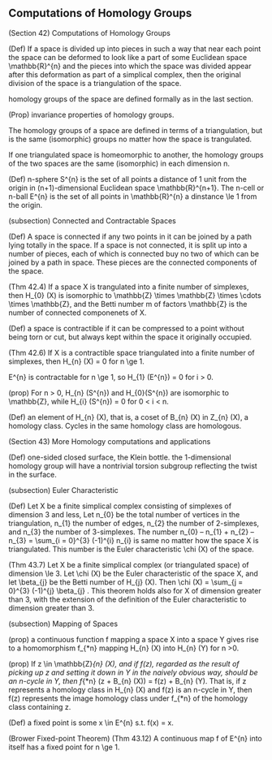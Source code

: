 Computations of Homology Groups
-------

(Section 42) Computations of Homology Groups

(Def) If a space is divided up into pieces in such a way that near each point the space can be deformed to look like a part of some Euclidean space \mathbb{R}^{n} and the pieces into which the space was divided appear after this deformation as part of a simplical complex, then the original division of the space is a triangulation of the space.

homology groups of the space are defined formally as in the last section.

(Prop) invariance properties of homology groups.

The homology groups of a space are defined in terms of a triangulation, but is the same (isomorphic) groups no matter how the space is trangulated.

If one triangulated space is homeomorphic to another, the homology groups of the two spaces are the same (isomorphic) in each dimension n.

(Def) n-sphere S^{n} is the set of all points a distance of 1 unit from the origin in (n+1)-dimensional Euclidean space \mathbb{R}^{n+1}. The n-cell or n-ball E^{n} is the set of all points in \mathbb{R}^{n} a dinstance \le 1 from the origin.

(subsection) Connected and Contractable Spaces

(Def) A space is connected if any two points in it can be joined by a path lying totally in the space. If a space is not connected, it is split up into a number of pieces, each of which is connected buy no two of which can be joined by a path in space. These pieces are the connected components of the space.

(Thm 42.4) If a space X is trangulated into a finite number of simplexes, then H_{0} (X) is isomorphic to \mathbb{Z} \times \mathbb{Z} \times \cdots \times \mathbb{Z}, and the Betti number m of factors \mathbb{Z} is the number of connected componenets of X.

(Def) a space is contractible if it can be compressed to a point without being torn or cut, but always kept within the space it originally occupied.

(Thm 42.6) If X is a contractible space triangulated into a finite number of simplexes, then H_{n} (X) = 0 for n \ge 1.

E^{n} is contractable for n \ge 1, so H_{1} (E^{n}) = 0 for i > 0.

(prop) For n > 0, H_{n} (S^{n}) and H_{0}(S^{n}) are isomorphic to \mathbb{Z}, while H_{i} (S^{n}) = 0 for 0 < i < n.

(Def) an element of H_{n} (X), that is, a coset of B_{n} (X) in Z_{n} (X), a homology class. Cycles in the same homology class are homologous.

(Section 43) More Homology computations and applications

(Def) one-sided closed surface, the Klein bottle. the 1-dimensional homology group will have a nontrivial torsion subgroup reflecting the twist in the surface.

(subsection) Euler Characteristic

(Def) Let X be a finite simplical complex consisting of simplexes of dimension 3 and less, Let n_{0} be the total number of vertices in the triangulation, n_{1} the number of edges, n_{2} the number of 2-simplexes, and n_{3} the number of 3-simplexes. The number n_{0} – n_{1} + n_{2} – n_{3} = \sum_{i = 0}^{3} (-1)^{i} n_{i} is same no matter how the space X is triangulated. This number is the Euler characteristic \chi (X) of the space. 

(Thm 43.7) Let X be a finite simplical complex (or triangulated space) of dimension \le 3. Let \chi (X) be the Euler characteristic of the space X, and let \beta_{j} be the Betti number of H_{j} (X). Then \chi (X) = \sum_{j = 0}^{3} (-1)^{j} \beta_{j} . This theorem holds also for X of dimension greater than 3, with the extension of the definition of the Euler characteristic to dimension greater than 3.

(subsection) Mapping of Spaces

(prop) a continuous function f mapping a space X into a space Y gives rise to a homomorphism f_{*n} mapping H_{n} (X) into H_{n} (Y) for n >0.

(prop) If z \in \mathbb{Z}_{n} (X), and if f(z), regarded as the result of picking up z and setting it down in Y in the naively obvious way, should be an n-cycle in Y, then f_{*n} (z + B_{n} (X)) = f(z) + B_{n} (Y). That is, if z represents a homology class in H_{n} (X) and f(z) is an n-cycle in Y, then f(z) represents the image homology class under f_{*n} of the homology class containing z.

(Def) a fixed point is some x \in E^{n} s.t. f(x) = x.

(Brower Fixed-point Theorem) (Thm 43.12) A continuous map f of E^{n} into itself has a fixed point for n \ge 1.


